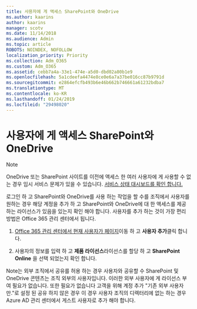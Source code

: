 ```yaml
---
title: 사용자에 게 액세스 SharePoint와 OneDrive
ms.author: kaarins
author: kaarins
manager: scotv
ms.date: 11/14/2018
ms.audience: Admin
ms.topic: article
ROBOTS: NOINDEX, NOFOLLOW
localization_priority: Priority
ms.collection: Adm_O365
ms.custom: Adm_O365
ms.assetid: cebb7a4a-33e1-474e-a5d0-dbd02a80b1e9
ms.openlocfilehash: 5a1cdeefa4474e8ce0e6a7a37be016cc87b9791d
ms.sourcegitcommit: e2864efcfb493b6e46b662b746661a61232bdba7
ms.translationtype: MT
ms.contentlocale: ko-KR
ms.lasthandoff: 01/24/2019
ms.locfileid: "29498020"
---
```

# <a name="give-users-access-to-sharepoint-and-onedrive"></a>사용자에 게 액세스 SharePoint와 OneDrive

> [!NOTE]
> OneDrive 또는 SharePoint 사이트를 이전에 액세스 한 여러 사용자에 게 사용할 수 없는 경우 임시 서비스 문제가 있을 수 있습니다. [서비스 상태 대시보드를 확인 합니다.](https://portal.office.com/adminportal/home#/servicehealth)
  
로그인 하 고 SharePoint와 OneDrive를 사용 하는 작업을 할 수를 조직에서 사용자를 원하는 경우 해당 계정을 추가 하 고 SharePoint와 OneDrive에 대 한 액세스를 제공 하는 라이선스가 있음을 있는지 확인 해야 합니다. 사용자를 추가 하는 것이 가장 편리 방법은 Office 365 관리 센터에서 됩니다.
  
1. [Office 365 관리 센터에서 현재 사용자가 페이지](https://portal.office.com/adminportal/home#/users)이동 하 고 **사용자 추가**클릭 합니다.
    
2. 사용자의 정보를 입력 하 고 **제품 라이선스**라이선스를 할당 하 고 **SharePoint Online** 을 선택 되었는지 확인 합니다. 
    
Note는 외부 조직에서 공유를 허용 하는 경우 사용자와 공유할 수 SharePoint 및 OneDrive 콘텐츠는 조직 외부의 사용자입니다. 이러한 외부 사용자에 게 라이선스 부여 필요가 없습니다. 또한 필요가 없습니다 고객을 위해 계정 추가 "기존 외부 사용자만."로 설정 된 공유 하지 않은 경우 이 경우 사용자 조직의 디렉터리에 없는 하는 경우 Azure AD 관리 센터에서 게스트 사용자로 추가 해야 합니다.
  

